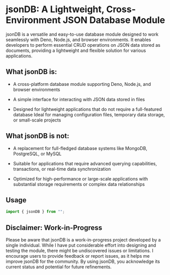 # jsonDB: A Lightweight, Cross-Environment JSON Database Module

jsonDB is a versatile and easy-to-use database module designed to work seamlessly with Deno, Node.js, and browser environments. It enables developers to perform essential CRUD operations on JSON data stored as documents, providing a lightweight and flexible solution for various applications.

## What jsonDB is:

-   A cross-platform database module supporting Deno, Node.js, and browser environments

-   A simple interface for interacting with JSON data stored in files

-   Designed for lightweight applications that do not require a full-featured database
    Ideal for managing configuration files, temporary data storage, or small-scale projects

## What jsonDB is not:

-   A replacement for full-fledged database systems like MongoDB, PostgreSQL, or MySQL

-   Suitable for applications that require advanced querying capabilities, transactions, or real-time data synchronization

-   Optimized for high-performance or large-scale applications with substantial storage requirements or complex data relationships

## Usage

```js
import { jsonDB } from "";
```

## Disclaimer: Work-in-Progress

Please be aware that jsonDB is a work-in-progress project developed by a single individual. While I have put considerable effort into designing and testing the module, there might be undiscovered issues or limitations. I encourage users to provide feedback or report issues, as it helps me improve jsonDB for the community. By using jsonDB, you acknowledge its current status and potential for future refinements.
